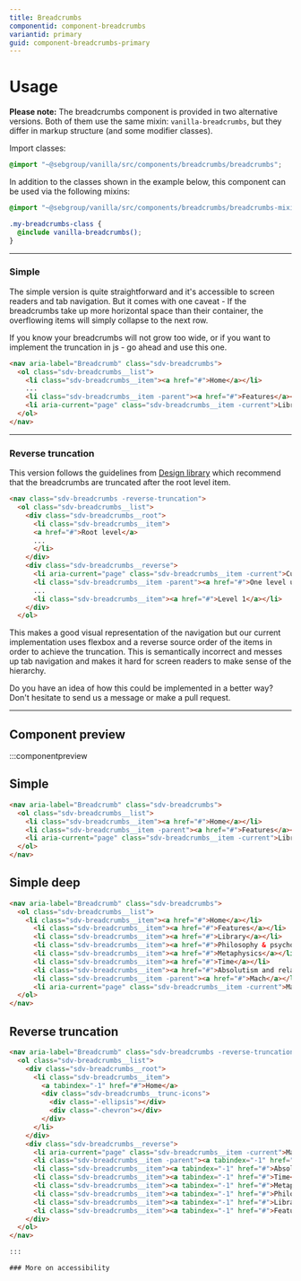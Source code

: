 ```yaml
---
title: Breadcrumbs
componentid: component-breadcrumbs
variantid: primary
guid: component-breadcrumbs-primary
---
```


# Usage

__Please note:__ The breadcrumbs component is provided in two alternative versions. Both of them use the same mixin: `vanilla-breadcrumbs`, but they differ in markup structure (and some modifier classes).

Import classes:

```scss
@import "~@sebgroup/vanilla/src/components/breadcrumbs/breadcrumbs";
```

In addition to the classes shown in the example below, this component can be used via the following mixins:

```scss
@import "~@sebgroup/vanilla/src/components/breadcrumbs/breadcrumbs-mixins";

.my-breadcrumbs-class {
  @include vanilla-breadcrumbs();
}
```
---
### Simple
The simple version is quite straightforward and it's accessible to screen readers and tab navigation. But it comes with one caveat - If the breadcrumbs take up more horizontal space than their container, the overflowing items will simply collapse to the next row.

If you know your breadcrumbs will not grow too wide, or if you want to implement the truncation in js - go ahead and use this one.

```html
<nav aria-label="Breadcrumb" class="sdv-breadcrumbs">
  <ol class="sdv-breadcrumbs__list">
    <li class="sdv-breadcrumbs__item"><a href="#">Home</a></li>
    ...
    <li class="sdv-breadcrumbs__item -parent"><a href="#">Features</a></li>
    <li aria-current="page" class="sdv-breadcrumbs__item -current">Library</li>
  </ol>
</nav>
```
---
### Reverse truncation
This version follows the guidelines from [Design library](https://designlibrary.sebgroup.com/components/breadcrumbs/#usage) which recommend that the breadcrumbs are truncated after the root level item.


```html
<nav class="sdv-breadcrumbs -reverse-truncation">
  <ol class="sdv-breadcrumbs__list">
    <div class="sdv-breadcrumbs__root">
      <li class="sdv-breadcrumbs__item">
      <a href="#">Root level</a>
      ...
      </li>
    </div>
    <div class="sdv-breadcrumbs__reverse">
      <li aria-current="page" class="sdv-breadcrumbs__item -current">Current page</li>
      <li class="sdv-breadcrumbs__item -parent"><a href="#">One level up</a></li>
      ...
      <li class="sdv-breadcrumbs__item"><a href="#">Level 1</a></li>
    </div>
  </ol>
```
This makes a good visual representation of the navigation but our current implementation uses flexbox and a reverse source order of the items in order to achieve the truncation. This is semantically incorrect and messes up tab navigation and makes it hard for screen readers to make sense of the hierarchy.

Do you have an idea of how this could be implemented in a better way? Don't hesitate to send us a message or make a pull request.


---
## Component preview

:::componentpreview

## Simple

```html
<nav aria-label="Breadcrumb" class="sdv-breadcrumbs">
  <ol class="sdv-breadcrumbs__list">
    <li class="sdv-breadcrumbs__item"><a href="#">Home</a></li>
    <li class="sdv-breadcrumbs__item -parent"><a href="#">Features</a></li>
    <li aria-current="page" class="sdv-breadcrumbs__item -current">Library</li>
  </ol>
</nav>
```

## Simple deep

```html
<nav aria-label="Breadcrumb" class="sdv-breadcrumbs">
  <ol class="sdv-breadcrumbs__list">
    <li class="sdv-breadcrumbs__item"><a href="#">Home</a></li>
      <li class="sdv-breadcrumbs__item"><a href="#">Features</a></li>
      <li class="sdv-breadcrumbs__item"><a href="#">Library</a></li>
      <li class="sdv-breadcrumbs__item"><a href="#">Philosophy & psychology</a></li>
      <li class="sdv-breadcrumbs__item"><a href="#">Metaphysics</a></li>
      <li class="sdv-breadcrumbs__item"><a href="#">Time</a></li>
      <li class="sdv-breadcrumbs__item"><a href="#">Absolutism and relationalism</a></li>
      <li class="sdv-breadcrumbs__item -parent"><a href="#">Mach</a></li>
      <li aria-current="page" class="sdv-breadcrumbs__item -current">Mach's principle</li>
  </ol>
</nav>
```
## Reverse truncation

```html
<nav aria-label="Breadcrumb" class="sdv-breadcrumbs -reverse-truncation">
  <ol class="sdv-breadcrumbs__list">
    <div class="sdv-breadcrumbs__root">
      <li class="sdv-breadcrumbs__item">
        <a tabindex="-1" href="#">Home</a>
        <div class="sdv-breadcrumbs__trunc-icons">
          <div class="-ellipsis"></div>
          <div class="-chevron"></div>
        </div>
      </li>
    </div>
    <div class="sdv-breadcrumbs__reverse">
      <li aria-current="page" class="sdv-breadcrumbs__item -current">Mach's principle</li>
      <li class="sdv-breadcrumbs__item -parent"><a tabindex="-1" href="#">Mach</a></li>
      <li class="sdv-breadcrumbs__item"><a tabindex="-1" href="#">Absolutism and relationalism</a></li>
      <li class="sdv-breadcrumbs__item"><a tabindex="-1" href="#">Time</a></li>
      <li class="sdv-breadcrumbs__item"><a tabindex="-1" href="#">Metaphysics</a></li>
      <li class="sdv-breadcrumbs__item"><a tabindex="-1" href="#">Philosophy & psychology</a></li>
      <li class="sdv-breadcrumbs__item"><a tabindex="-1" href="#">Library</a></li>
      <li class="sdv-breadcrumbs__item"><a tabindex="-1" href="#">Features</a></li>
    </div>
  </ol>
</nav>

:::

### More on accessibility
